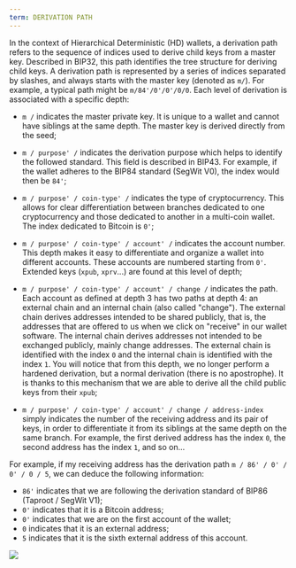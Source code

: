 ```yaml
---
term: DERIVATION PATH
---
```


In the context of Hierarchical Deterministic (HD) wallets, a derivation path refers to the sequence of indices used to derive child keys from a master key. Described in BIP32, this path identifies the tree structure for deriving child keys. A derivation path is represented by a series of indices separated by slashes, and always starts with the master key (denoted as `m/`). For example, a typical path might be `m/84'/0'/0'/0/0`. Each level of derivation is associated with a specific depth:
* `m /` indicates the master private key. It is unique to a wallet and cannot have siblings at the same depth. The master key is derived directly from the seed;
* `m / purpose' /` indicates the derivation purpose which helps to identify the followed standard. This field is described in BIP43. For example, if the wallet adheres to the BIP84 standard (SegWit V0), the index would then be `84'`;
* `m / purpose' / coin-type' /` indicates the type of cryptocurrency. This allows for clear differentiation between branches dedicated to one cryptocurrency and those dedicated to another in a multi-coin wallet. The index dedicated to Bitcoin is `0'`;
* `m / purpose' / coin-type' / account' /` indicates the account number. This depth makes it easy to differentiate and organize a wallet into different accounts. These accounts are numbered starting from `0'`. Extended keys (`xpub`, `xprv`...) are found at this level of depth;
* `m / purpose' / coin-type' / account' / change /` indicates the path. Each account as defined at depth 3 has two paths at depth 4: an external chain and an internal chain (also called "change"). The external chain derives addresses intended to be shared publicly, that is, the addresses that are offered to us when we click on "receive" in our wallet software. The internal chain derives addresses not intended to be exchanged publicly, mainly change addresses. The external chain is identified with the index `0` and the internal chain is identified with the index `1`. You will notice that from this depth, we no longer perform a hardened derivation, but a normal derivation (there is no apostrophe). It is thanks to this mechanism that we are able to derive all the child public keys from their `xpub`;

* `m / purpose' / coin-type' / account' / change / address-index` simply indicates the number of the receiving address and its pair of keys, in order to differentiate it from its siblings at the same depth on the same branch. For example, the first derived address has the index `0`, the second address has the index `1`, and so on...

For example, if my receiving address has the derivation path `m / 86' / 0' / 0' / 0 / 5`, we can deduce the following information:
* `86'` indicates that we are following the derivation standard of BIP86 (Taproot / SegWit V1);
* `0'` indicates that it is a Bitcoin address;
* `0'` indicates that we are on the first account of the wallet;
* `0` indicates that it is an external address;
* `5` indicates that it is the sixth external address of this account.

![](../../dictionnaire/assets/18.png)